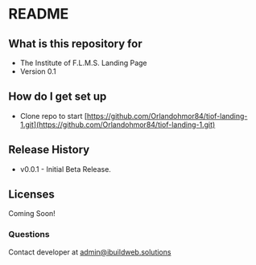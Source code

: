# README #

## What is this repository for ##

* The Institute of F.L.M.S. Landing Page
* Version 0.1

## How do I get set up ##

* Clone repo to start [https://github.com/Orlandohmor84/tiof-landing-1.git](https://github.com/Orlandohmor84/tiof-landing-1.git)

## Release History ##

* v0.0.1 - Initial Beta Release.

## Licenses ##

Coming Soon!

### Questions ###

Contact developer at admin@ibuildweb.solutions
